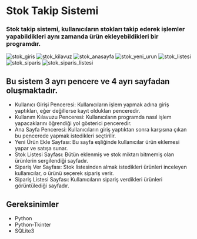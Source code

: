 # Stok Takip Sistemi
### Stok takip sistemi, kullanıcıların stokları takip ederek işlemler yapabildikleri aynı zamanda ürün ekleyebildikleri bir programdır.

![stok_giris](https://github.com/SevraDemirelli/Stok-Takip-Sistemi/assets/148043921/86685165-28fb-4efe-bf46-b76143930377)
![stok_kilavuz](https://github.com/SevraDemirelli/Stok-Takip-Sistemi/assets/148043921/9e844e4c-124a-424a-bac1-287bf296e625)
![stok_anasayfa](https://github.com/SevraDemirelli/Stok-Takip-Sistemi/assets/148043921/c4a02790-6fb9-4841-aa9e-92b5856f7ebd)
![stok_yeni_urun](https://github.com/SevraDemirelli/Stok-Takip-Sistemi/assets/148043921/2c057d04-3e59-483d-8bf6-3d023e085af9)
![stok_listesi](https://github.com/SevraDemirelli/Stok-Takip-Sistemi/assets/148043921/45977d59-f6c2-46e8-aa4a-522898096804)
![stok_siparis](https://github.com/SevraDemirelli/Stok-Takip-Sistemi/assets/148043921/8348fea8-de65-458c-adbf-1dffeec47fbc)
![stok_siparis_listesi](https://github.com/SevraDemirelli/Stok-Takip-Sistemi/assets/148043921/503e0653-136f-4ba1-a0ae-230460f3f61b)

## Bu sistem 3 ayrı pencere ve 4 ayrı sayfadan oluşmaktadır.
* Kullanıcı Girişi Penceresi: Kullanıcıların işlem yapmak adına giriş yaptıkları, eğer değillerse kayıt oldukları penceredir.
* Kullanım Kılavuzu Penceresi: Kullanıcıların programda nasıl işlem yapacaklarını öğrendiği yol gösterici penceredir.
* Ana Sayfa Penceresi: Kullanıcıların giriş yaptıktan sonra karşısına çıkan bu pencerede yapmak istedikleri seçtirilir.
* Yeni Ürün Ekle Sayfası: Bu sayfa eşliğinde kullanıcılar ürün eklemesi yapar ve satışa sunar.
* Stok Listesi Sayfası: Bütün eklenmiş ve stok miktarı bitmemiş olan ürünlerin sergilendiği sayfadır.
* Sipariş Ver Sayfası: Stok listesinden almak istedikleri ürünleri inceleyen kullanıcılar, o ürünü seçerek sipariş verir.
* Sipariş Listesi Sayfası: Kullanıcıların sipariş verdikleri ürünleri görüntülediği sayfadır.

## Gereksinimler
* Python
* Python-Tkinter
* SQLite3
